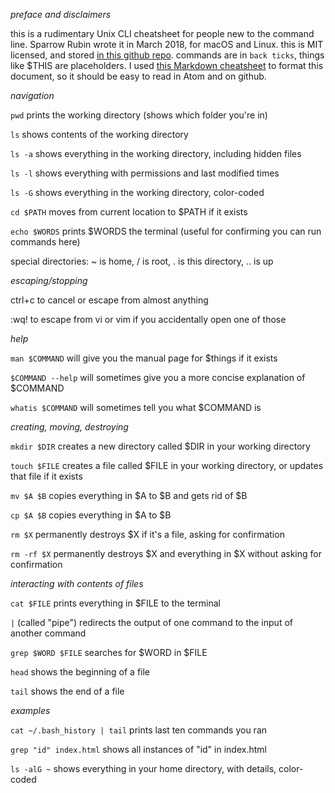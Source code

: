 *preface and disclaimers*

this is a rudimentary Unix CLI cheatsheet for people new to the command line.
Sparrow Rubin wrote it in March 2018, for macOS and Linux.
this is MIT licensed, and stored [in this github repo](https://github.com/sparrowr/GA-WDI-help/).
commands are in `back ticks`, things like $THIS are placeholders. I used [this Markdown cheatsheet](https://github.com/adam-p/markdown-here/wiki/Markdown-Cheatsheet) to format this document, so it should be easy to read in Atom and on github.

*navigation*

`pwd` prints the working directory (shows which folder you're in)

`ls` shows contents of the working directory

`ls -a` shows everything in the working directory, including hidden files

`ls -l` shows everything with permissions and last modified times

`ls -G` shows everything in the working directory, color-coded

`cd $PATH` moves from current location to $PATH if it exists

`echo $WORDS` prints $WORDS the terminal (useful for confirming you can run commands here)

special directories: ~ is home, / is root, . is this directory, .. is up

*escaping/stopping*

ctrl+c to cancel or escape from almost anything

:wq! to escape from vi or vim if you accidentally open one of those

*help*

`man $COMMAND` will give you the manual page for $things if it exists

`$COMMAND --help` will sometimes give you a more concise explanation of $COMMAND

`whatis $COMMAND` will sometimes tell you what $COMMAND is

*creating, moving, destroying*

`mkdir $DIR` creates a new directory called $DIR in your working directory

`touch $FILE` creates a file called $FILE in your working directory, or updates that file if it exists

`mv $A $B` copies everything in $A to $B and gets rid of $B

`cp $A $B` copies everything in $A to $B

`rm $X` permanently destroys $X if it's a file, asking for confirmation

`rm -rf $X` permanently destroys $X and everything in $X without asking for confirmation

*interacting with contents of files*

`cat $FILE` prints everything in $FILE to the terminal

` | ` (called "pipe") redirects the output of one command to the input of another command

`grep $WORD $FILE` searches for $WORD in $FILE

`head` shows the beginning of a file

`tail` shows the end of a file

*examples*

`cat ~/.bash_history | tail` prints last ten commands you ran

`grep "id" index.html` shows all instances of "id" in index.html

`ls -alG ~` shows everything in your home directory, with details, color-coded
